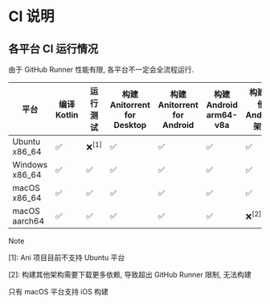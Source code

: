 # CI 说明

## 各平台 CI 运行情况

由于 GitHub Runner 性能有限, 各平台不一定会全流程运行.

| 平台             | 编译 Kotlin | 运行测试             | 构建 Anitorrent <br/>for Desktop | 构建 Anitorrent <br/>for Android | 构建 Android arm64-v8a | 构建其他 Android 架构  | 编译 Kotlin iOS | 构建 iOS Framework |
|----------------|-----------|------------------|--------------------------------|--------------------------------|----------------------|------------------|---------------|------------------|
| Ubuntu x86_64  | ✅         | ❌<sup>\[1]</sup> | ✅                              | ✅                              | ✅                    | ✅                | ❌             | ❌                |
| Windows x86_64 | ✅         | ✅                | ✅                              | ✅                              | ✅                    | ✅                | ❌             | ❌                |
| macOS x86_64   | ✅         | ✅                | ✅                              | ✅                              | ✅                    | ✅                | ✅             | ✅                |
| macOS aarch64  | ✅         | ✅                | ✅                              | ✅                              | ✅                    | ❌<sup>\[2]</sup> | ✅             | ❌<sup>\[2]</sup> |

> [!NOTE]
>
> \[1]: Ani 项目目前不支持 Ubuntu 平台
>
> \[2]: 构建其他架构需要下载更多依赖, 导致超出 GitHub Runner 限制, 无法构建
>
> 只有 macOS 平台支持 iOS 构建
